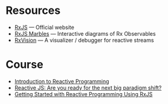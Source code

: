 # Resources

- [RxJS](http://reactivex.io/rxjs/manual/overview.html) — Official website
- [RxJS Marbles](http://rxmarbles.com/) — Interactive diagrams of Rx Observables
- [RxVision](https://jaredforsyth.com/rxvision/) — A visualizer / debugger for reactive streams

# Course
- [Introduction to Reactive Programming](https://egghead.io/courses/introduction-to-reactive-programming)
- [Reactive JS: Are you ready for the next big paradigm shift?](https://www.udemy.com/reactive-js-getting-ready-for-the-next-big-paradigm-shift/learn/v4/overview)
- [Getting Started with Reactive Programming Using RxJS](https://www.pluralsight.com/courses/reactive-programming-rxjs-getting-started)